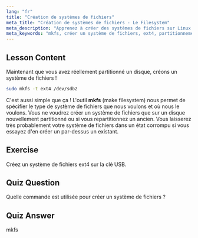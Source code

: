 ```yaml
---
lang: "fr"
title: "Création de systèmes de fichiers"
meta_title: "Création de systèmes de fichiers - Le Filesystem"
meta_description: "Apprenez à créer des systèmes de fichiers sur Linux en utilisant mkfs. Ce guide convivial pour les débutants couvre ext4 et le partitionnement de disque. Commencez votre parcours Linux !"
meta_keywords: "mkfs, créer un système de fichiers, ext4, partitionnement Linux, tutoriel Linux, Linux pour débutants, gestion de disque, guide Linux"
---
```


## Lesson Content

Maintenant que vous avez réellement partitionné un disque, créons un système de fichiers !

```bash
sudo mkfs -t ext4 /dev/sdb2
```

C'est aussi simple que ça ! L'outil **mkfs** (make filesystem) nous permet de spécifier le type de système de fichiers que nous voulons et où nous le voulons. Vous ne voudrez créer un système de fichiers que sur un disque nouvellement partitionné ou si vous repartitionnez un ancien. Vous laisserez très probablement votre système de fichiers dans un état corrompu si vous essayez d'en créer un par-dessus un existant.

## Exercise

Créez un système de fichiers ext4 sur la clé USB.

## Quiz Question

Quelle commande est utilisée pour créer un système de fichiers ?

## Quiz Answer

mkfs
